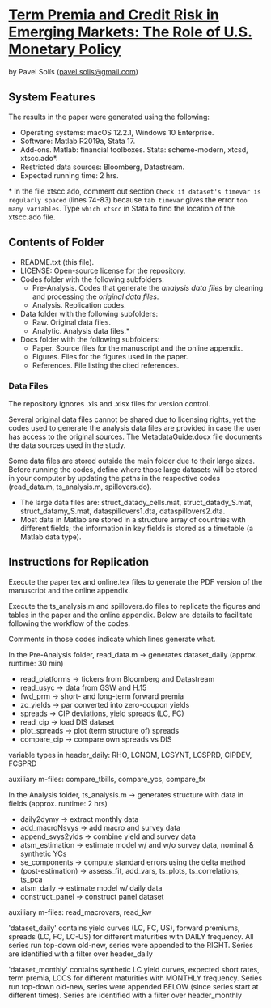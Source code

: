 # [Term Premia and Credit Risk in Emerging Markets: The Role of U.S. Monetary Policy](https://papers.ssrn.com/sol3/papers.cfm?abstract_id=3973655)

by Pavel Solís (pavel.solis@gmail.com)


## System Features
The results in the paper were generated using the following:
- Operating systems: macOS 12.2.1, Windows 10 Enterprise.
- Software: Matlab R2019a, Stata 17.
- Add-ons. Matlab: financial toolboxes. Stata: scheme-modern, xtcsd, xtscc.ado*.
- Restricted data sources: Bloomberg, Datastream.
- Expected running time: 2 hrs.

\* In the file xtscc.ado, comment out section `Check if dataset's timevar is regularly spaced` (lines 74-83) because `tab timevar` gives the error `too many variables`. Type `which xtscc` in Stata to find the location of the xtscc.ado file.


## Contents of Folder
- README.txt (this file).
- LICENSE: Open-source license for the repository.
- Codes folder with the following subfolders:
	- Pre-Analysis. Codes that generate the *analysis data files* by cleaning and processing the *original data files*.
	- Analysis. Replication codes.
- Data folder with the following subfolders:
	- Raw. Original data files.
	- Analytic. Analysis data files.*
- Docs folder with the following subfolders: 
	- Paper. Source files for the manuscript and the online appendix.
	- Figures. Files for the figures used in the paper.
	- References. File listing the cited references.


### Data Files
The repository ignores .xls and .xlsx files for version control.

Several original data files cannot be shared due to licensing rights, yet the codes used to generate the analysis data files are provided in case the user has access to the original sources. The MetadataGuide.docx file documents the data sources used in the study. 

Some data files are stored outside the main folder due to their large sizes. Before running the codes, define where those large datasets will be stored in your computer by updating the paths in the respective codes (read_data.m, ts_analysis.m, spillovers.do).
- The large data files are: struct_datady_cells.mat, struct_datady_S.mat, struct_datamy_S.mat, dataspillovers1.dta, dataspillovers2.dta.
- Most data in Matlab are stored in a structure array of countries with different fields; the information in key fields is stored as a timetable (a Matlab data type). 


## Instructions for Replication
Execute the paper.tex and online.tex files to generate the PDF version of the manuscript and the online appendix.

Execute the ts_analysis.m and spillovers.do files to replicate the figures and tables in the paper and the online appendix. Below are details to facilitate following the workflow of the codes.

Comments in those codes indicate which lines generate what.

In the Pre-Analysis folder, read_data.m -> generates dataset_daily (approx. runtime: 30 min)
- read_platforms	-> tickers from Bloomberg and Datastream
- read_usyc		-> data from GSW and H.15
- fwd_prm		-> short- and long-term forward premia
- zc_yields		-> par converted into zero-coupon yields
- spreads		-> CIP deviations, yield spreads (LC, FC)
- read_cip		-> load DIS dataset
- plot_spreads		-> plot (term structure of) spreads
- compare_cip		-> compare own spreads vs DIS

variable types in header_daily: RHO, LCNOM, LCSYNT, LCSPRD, CIPDEV, FCSPRD

auxiliary m-files: compare_tbills, compare_ycs, compare_fx

In the Analysis folder, ts_analysis.m -> generates structure with data in fields (approx. runtime: 2 hrs)
- daily2dymy		-> extract monthly data
- add_macroNsvys	-> add macro and survey data
- append_svys2ylds	-> combine yield and survey data
- atsm_estimation 	-> estimate model w/ and w/o survey data, nominal & synthetic YCs
- se_components		-> compute standard errors using the delta method
- (post-estimation)	-> assess_fit, add_vars, ts_plots, ts_correlations, ts_pca
- atsm_daily		-> estimate model w/ daily data
- construct_panel 	-> construct panel dataset

auxiliary m-files: read_macrovars, read_kw

'dataset_daily' contains yield curves (LC, FC, US), forward premiums, spreads (LC, FC, LC-US) for different maturities with DAILY frequency. All series run top-down old-new, series were appended to the RIGHT. Series are identified with a filter over header_daily

'dataset_monthly' contains synthetic LC yield curves, expected short rates, term premia, LCCS for different maturities with MONTHLY frequency. Series run top-down old-new, series were appended BELOW (since series start at different times). Series are identified with a filter over header_monthly
